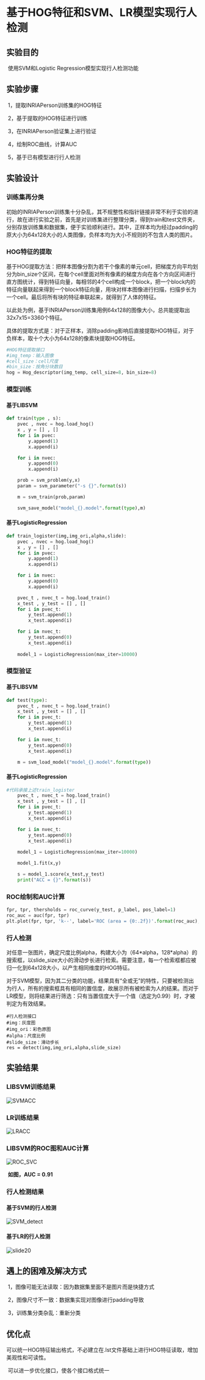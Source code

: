 # 基于HOG特征和SVM、LR模型实现行人检测

## 实验目的

​		使用SVM和Logistic Regression模型实现行人检测功能

## 实验步骤

​		1，提取INRIAPerson训练集的HOG特征

​		2，基于提取的HOG特征进行训练

​		3，在INRIAPerson验证集上进行验证

​		4，绘制ROC曲线，计算AUC

​		5，基于已有模型进行行人检测

## 实验设计

### 训练集再分类

​		初始的INRIAPerson训练集十分杂乱，其不规整性和指针链接非常不利于实验的进行，故在进行实验之前，首先是对训练集进行整理分类，得到train和test文件夹，分别存放训练集和数据集，便于实验顺利进行。其中，正样本均为经过padding的原大小为64x128大小的人类图像，负样本均为大小不规则的不包含人类的图片。

### HOG特征的提取

​		基于HOG提取方法：把样本图像分割为若干个像素的单元cell，把梯度方向平均划分为bin_size个区间，在每个cell里面对所有像素的梯度方向在各个方向区间进行直方图统计，得到特征向量，每相邻的4个cell构成一个block，把一个block内的特征向量联起来得到一个block特征向量，用块对样本图像进行扫描，扫描步长为一个cell。最后将所有块的特征串联起来，就得到了人体的特征。

​		以此处为例，基于INRIAPerson训练集用例64x128的图像大小，总共能提取出32x7x15=3360个特征。

​		具体的提取方式是：对于正样本，消除padding影响后直接提取HOG特征，对于负样本，取十个大小为64x128的像素块提取HOG特征。

```python
#HOG特征提取接口
#img_temp：输入图像
#cell_size：cell尺度
#bin_size：按角分块数目 
hog = Hog_descriptor(img_temp, cell_size=8, bin_size=8)
```

### 模型训练

#### 基于LIBSVM

```python
def train(type , s):
    pvec , nvec = hog.load_hog()
    x , y = [] , []
    for i in pvec:
        y.append(1)
        x.append(i)

    for i in nvec:
        y.append(0)
        x.append(i)

    prob = svm_problem(y,x)
    param = svm_parameter("-s {}".format(s))

    m = svm_train(prob,param)

    svm_save_model("model_{}.model".format(type),m)
```

#### 基于LogisticRegression

```python
def train_logister(img,img_ori,alpha,slide):
    pvec , nvec = hog.load_hog()
    x , y = [] , []
    for i in pvec:
        y.append(1)
        x.append(i)

    for i in nvec:
        y.append(0)
        x.append(i)

    pvec_t , nvec_t = hog.load_train()
    x_test , y_test = [] , []
    for i in pvec_t:
        y_test.append(1)
        x_test.append(i)

    for i in nvec_t:
        y_test.append(0)
        x_test.append(i)
    
    model_1 = LogisticRegression(max_iter=10000)
```

### 模型验证

#### 基于LIBSVM

```python
def test(type): 
    pvec_t , nvec_t = hog.load_train()
    x_test , y_test = [] , []
    for i in pvec_t:
        y_test.append(1)
        x_test.append(i)

    for i in nvec_t:
        y_test.append(0)
        x_test.append(i)

    m = svm_load_model("model_{}.model".format(type))
```

#### 基于LogisticRegression

```python
#代码承接上述train_logister
    pvec_t , nvec_t = hog.load_train()
    x_test , y_test = [] , []
    for i in pvec_t:
        y_test.append(1)
        x_test.append(i)

    for i in nvec_t:
        y_test.append(0)
        x_test.append(i)
    
    model_1 = LogisticRegression(max_iter=10000)

    model_1.fit(x,y)

    s = model_1.score(x_test,y_test)
    print("ACC = {}".format(s))
```

### ROC绘制和AUC计算

```python
fpr, tpr, thersholds = roc_curve(y_test, p_label, pos_label=1)
roc_auc = auc(fpr, tpr)
plt.plot(fpr, tpr, 'k--', label='ROC (area = {0:.2f})'.format(roc_auc), lw=2)
```

### 行人检测

​		对任意一张图片，确定尺度比例alpha，构建大小为（64*alpha，128\*alpha）的搜索框，以slide_size大小的滑动步长进行检索。需要注意，每一个检索框都应被归一化到64x128大小，以产生相同维度的HOG特征。

​		对于SVM模型，因为其二分类的功能，结果具有“全或无”的特性，只要被检测出为行人，所有的搜索框具有相同的置信度，故展示所有被检索为人的结果。而对于LR模型，则将结果进行筛选：只有当置信度大于一个值（选定为0.99）时，才被判定为有效结果。

```
#行人检测接口
#img：灰度图
#img_ori：彩色原图
#alpha：尺度比例
#slide_size：滑动步长
res = detect(img,img_ori,alpha,slide_size)
```

## 实验结果

### LIBSVM训练结果

![SVMACC](\pic\SVMACC.jpg)

### LR训练结果

![LRACC](\pic\LRACC.png)

### LIBSVM的ROC图和AUC计算

![ROC_SVC](\pic\ROC_SVC.png)

​										**如图，AUC = 0.91**

### 行人检测结果

#### 基于SVM的行人检测

![SVM_detect](\pic\SVM_detect.jpg)

#### 基于LR的行人检测

![slide20](\pic\slide20.jpg)

## 遇上的困难及解决方式

​		1，图像可能无法读取：因为数据集里面不是图片而是快捷方式

​		2，图像尺寸不一致：数据集实现对图像进行padding导致

​		3，训练集分类杂乱：重新分类

## 优化点

​		可以统一HOG特征输出格式，不必建立在.lst文件基础上进行HOG特征读取，增加美观性和可读性。

​		可以进一步优化接口，使各个接口格式统一
